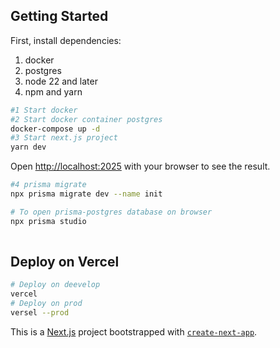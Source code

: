 ## Getting Started

First, install dependencies:
1. docker
2. postgres
3. node 22 and later
4. npm and yarn

```bash
#1 Start docker
#2 Start docker container postgres
docker-compose up -d
#3 Start next.js project 
yarn dev
```

Open [http://localhost:2025](http://localhost:3000) with your browser to see the result.

```bash
#4 prisma migrate
npx prisma migrate dev --name init

# To open prisma-postgres database on browser 
npx prisma studio
  
```

## Deploy on Vercel

```bash
# Deploy on deevelop
vercel 
# Deploy on prod
versel --prod
```
This is a [Next.js](https://nextjs.org) project bootstrapped with [`create-next-app`](https://nextjs.org/docs/app/api-reference/cli/create-next-app).
